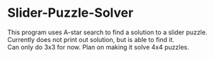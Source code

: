 # Slider-Puzzle-Solver

This program uses A-star search to find a solution to a slider puzzle.<br/>
Currently does not print out solution, but is able to find it.<br/>
Can only do 3x3 for now. Plan on making it solve 4x4 puzzles.